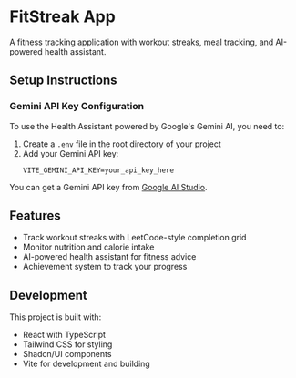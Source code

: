 
# FitStreak App

A fitness tracking application with workout streaks, meal tracking, and AI-powered health assistant.

## Setup Instructions

### Gemini API Key Configuration

To use the Health Assistant powered by Google's Gemini AI, you need to:

1. Create a `.env` file in the root directory of your project
2. Add your Gemini API key:
   ```
   VITE_GEMINI_API_KEY=your_api_key_here
   ```

You can get a Gemini API key from [Google AI Studio](https://makersuite.google.com/app/apikey).

## Features

- Track workout streaks with LeetCode-style completion grid
- Monitor nutrition and calorie intake 
- AI-powered health assistant for fitness advice
- Achievement system to track your progress

## Development

This project is built with:

- React with TypeScript
- Tailwind CSS for styling
- Shadcn/UI components
- Vite for development and building
